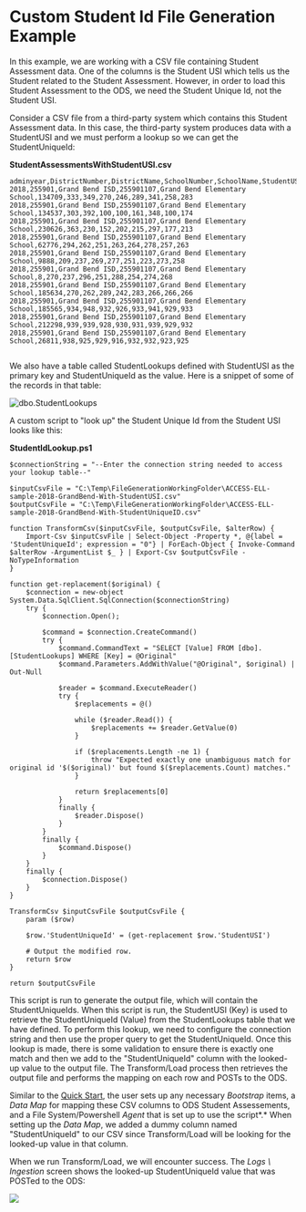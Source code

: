 # Custom Student Id File Generation Example

In this example, we are working with a CSV file containing Student Assessment data. One of the columns is the Student USI which tells us the Student related to the Student Assessment. However, in order to load this Student Assessment to the ODS, we need the Student Unique Id, not the Student USI.

Consider a CSV file from a third-party system which contains this Student Assessment data. In this case, the third-party system produces data with a StudentUSI and we must perform a lookup so we can get the StudentUniqueId:

**StudentAssessmentsWithStudentUSI.csv**

```
adminyear,DistrictNumber,DistrictName,SchoolNumber,SchoolName,StudentUSI,listeningss_adj,speakingss_adj,readingss_adj,writingss_adj,comprehensionss_adj,oralss_adj,literacyss_adj,Overallss_adj
2018,255901,Grand Bend ISD,255901107,Grand Bend Elementary School,134709,333,349,270,246,289,341,258,283
2018,255901,Grand Bend ISD,255901107,Grand Bend Elementary School,134537,303,392,100,100,161,348,100,174
2018,255901,Grand Bend ISD,255901107,Grand Bend Elementary School,230626,363,230,152,202,215,297,177,213
2018,255901,Grand Bend ISD,255901107,Grand Bend Elementary School,62776,294,262,251,263,264,278,257,263
2018,255901,Grand Bend ISD,255901107,Grand Bend Elementary School,9888,209,237,269,277,251,223,273,258
2018,255901,Grand Bend ISD,255901107,Grand Bend Elementary School,8,270,237,296,251,288,254,274,268
2018,255901,Grand Bend ISD,255901107,Grand Bend Elementary School,185634,270,262,289,242,283,266,266,266
2018,255901,Grand Bend ISD,255901107,Grand Bend Elementary School,185565,934,948,932,926,933,941,929,933
2018,255901,Grand Bend ISD,255901107,Grand Bend Elementary School,212298,939,939,928,930,931,939,929,932
2018,255901,Grand Bend ISD,255901107,Grand Bend Elementary School,26811,938,925,929,916,932,932,923,925


```

We also have a table called StudentLookups defined with StudentUSI as the primary key and StudentUniqueId as the value. Here is a snippet of some of the records in that table:

![dbo.StudentLookups](https://edfidocs.blob.core.windows.net/$web/img/reference/data-import/technical-articles/data-import-article-archive/image2020-1-23_15-39-12.png)

A custom script to "look up" the Student Unique Id from the Student USI looks like this:

**StudentIdLookup.ps1**

```
$connectionString = "--Enter the connection string needed to access your lookup table--"

$inputCsvFile = "C:\Temp\FileGenerationWorkingFolder\ACCESS-ELL-sample-2018-GrandBend-With-StudentUSI.csv"
$outputCsvFile = "C:\Temp\FileGenerationWorkingFolder\ACCESS-ELL-sample-2018-GrandBend-With-StudentUniqueID.csv"

function TransformCsv($inputCsvFile, $outputCsvFile, $alterRow) {
    Import-Csv $inputCsvFile | Select-Object -Property *, @{label = 'StudentUniqueId'; expression = "0"} | ForEach-Object { Invoke-Command $alterRow -ArgumentList $_ } | Export-Csv $outputCsvFile -NoTypeInformation
}

function get-replacement($original) {
    $connection = new-object System.Data.SqlClient.SqlConnection($connectionString)
    try {
        $connection.Open();

        $command = $connection.CreateCommand()
        try {
            $command.CommandText = "SELECT [Value] FROM [dbo].[StudentLookups] WHERE [Key] = @Original"
            $command.Parameters.AddWithValue("@Original", $original) | Out-Null

            $reader = $command.ExecuteReader()
            try {
                $replacements = @()

                while ($reader.Read()) {
                    $replacements += $reader.GetValue(0)
                }

                if ($replacements.Length -ne 1) {
                    throw "Expected exactly one unambiguous match for original id '$($original)' but found $($replacements.Count) matches."
                }

                return $replacements[0]
            }
            finally {
                $reader.Dispose()
            }
        }
        finally {
            $command.Dispose()
        }
    }
    finally {
        $connection.Dispose()
    }
}

TransformCsv $inputCsvFile $outputCsvFile {
    param ($row)

    $row.'StudentUniqueId' = (get-replacement $row.'StudentUSI')

    # Output the modified row.
    return $row
}

return $outputCsvFile
```

This script is run to generate the output file, which will contain the StudentUniqueIds. When this script is run, the StudentUSI (Key) is used to retrieve the StudentUniqueId (Value) from the StudentLookups table that we have defined. To perform this lookup, we need to configure the connection string and then use the proper query to get the StudentUniqueId. Once this lookup is made, there is some validation to ensure there is exactly one match and then we add to the "StudentUniqueId" column with the looked-up value to the output file. The Transform/Load process then retrieves the output file and performs the mapping on each row and POSTs to the ODS.

Similar to the [Quick Start](../../../../data-import/getting-started/quick-start), the user sets up any necessary _Bootstrap_ items, a _Data Map_ for mapping these CSV columns to ODS Student Assessements, and a File System/Powershell _Agent_ that is set up to use the script*.* When setting up the _Data Map_, we added a dummy column named "StudentUniqueId" to our CSV since Transform/Load will be looking for the looked-up value in that column.

When we run Transform/Load, we will encounter success. The _Logs \\ Ingestion_ screen shows the looked-up StudentUniqueId value that was POSTed to the ODS:

![](https://edfidocs.blob.core.windows.net/$web/img/reference/data-import/technical-articles/data-import-article-archive/image2020-1-23_15-53-40.png)
